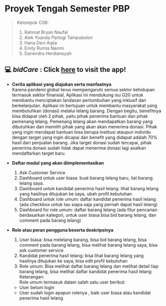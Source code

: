 # Proyek Tengah Semester PBP
> Kelompok C08:
> 1. Rahmat Bryan Naufal
> 2. Alek Yoanda Partogi Tampubolon
> 3. Hana Devi Aqila
> 4. Emily Rumia Naomi
> 5. Danendra Herdiansyah

## 💻 *bidCare* : Click [here]() to visit the app!
- **Cerita aplikasi yang diajukan serta manfaatnya** <br>
  Karena pandemi global terus mempengaruhi semua sektor kehidupan termasuk sektor finansial, Aplikasi ini mendukung isu G20 untuk membantu menciptakan landasan pertumbuhan yang inklusif dan berkelanjutan. Aplikasi ini bertujuan untuk membantu masyarakat yang membutuhkan (donasi) melalui lelang barang. Dengan begitu, benefitnya bisa didapat oleh 2 pihak, yaitu pihak penerima bantuan dan pihak pemenang lelang. Pemenang lelang akan mendapatkan barang yang dibutuhkan dan memilih pihak yang akan akan menerima donasi. Pihak yang ingin mendapat bantuan bisa berupa institusi ataupun individu dengan target yang ingin dicapai dan benefit yang didapat adalah  70% hasil dari penjualan barang. Jika target donasi sudah tercapai, pihak penerima donasi sudah tidak dapat menerima donasi lagi asalkan mendaftarkan target baru. 
  
- **Daftar modul yang akan diimplementasikan**
  1. Ask Customer Service
  2. Dashboard untuk user biasa: buat barang lelang baru, liat barang lelang saya.
  3. Dashboard untuk kandidat penerima hasil lelang: lihat barang lelang yang hasilnya ditujukan ke saya, ubah profil kebutuhan
  4. Dashboard untuk role umum: daftar kandidat penerima hasil lelang (ada checkbox untuk tau siapa saja yang pernah dapat hasil lelang)
  5. Dashboard for role umum: daftar barang lelang (ada fitur pencarian berdasarkan kategori, untuk user biasa bisa bid barang lelang, dan comment pada barang lelang)
  
- **Role atau peran pengguna beserta deskripsinya**
  1. User biasa: bisa melelang barang, bisa bid
barang lelang, bisa comment pada barang lelang, bisa melihat barang lelang saya, bisa ask customer service
  2. Kandidat penerima hasil lelang: bisa lihat barang lelang yang hasilnya ditujukan ke saya, bisa edit profil kebutuhan
  3. Role umum: Bisa melihat daftar barang lelang dan melihat detail tiap barang lelang, bisa melihat daftar kandidat penerima hasil lelang <br>
    Keterangan: <br>
    Role umum termasuk dalam salah satu user berikut: <br>
    - User belum login
    - User sudah login apapun rolenya , baik user  biasa atau kandidat penerima hasil lelang
 


  

